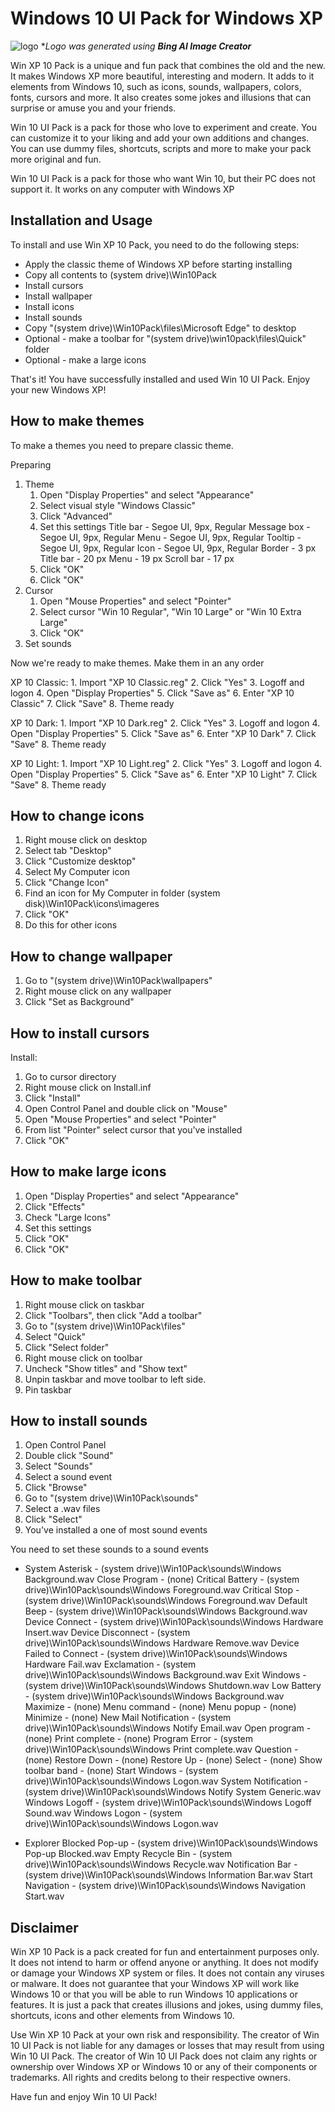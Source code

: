 Windows 10 UI Pack for Windows XP
==============
![logo](https://github.com/WinXP655/Win10UI/assets/150530676/b5584dc5-7104-4db9-accf-fd0838ee2ab7)
**Logo was generated using **Bing AI Image Creator***

Win XP 10 Pack is a unique and fun pack that combines the old and the new. It makes Windows XP more beautiful, interesting and modern. It adds to it elements from Windows 10, such as icons, sounds, wallpapers, colors, fonts, cursors and more. It also creates some jokes and illusions that can surprise or amuse you and your friends.

Win 10 UI Pack is a pack for those who love to experiment and create. You can customize it to your liking and add your own additions and changes. You can use dummy files, shortcuts, scripts and more to make your pack more original and fun.

Win 10 UI Pack is a pack for those who want Win 10, but their PC does not support it. It works on any computer with Windows XP

Installation and Usage
---------------------

To install and use Win XP 10 Pack, you need to do the following steps:

- Apply the classic theme of Windows XP before starting installing
- Copy all contents to (system drive)\Win10Pack
- Install cursors
- Install wallpaper
- Install icons
- Install sounds
- Copy "(system drive)\Win10Pack\files\Microsoft Edge" to desktop
- Optional - make a toolbar for "(system drive)\win10pack\files\Quick" folder
- Optional - make a large icons

That's it! You have successfully installed and used Win 10 UI Pack. Enjoy your new Windows XP!

How to make themes
------------------
To make a themes you need to prepare classic theme.

Preparing
1. Theme
	1. Open "Display Properties" and select "Appearance"
	2. Select visual style "Windows Classic"
	3. Click "Advanced"
	4. Set this settings
		Title bar - Segoe UI, 9px, Regular
		Message box - Segoe UI, 9px, Regular
		Menu - Segoe UI, 9px, Regular
		Tooltip - Segoe UI, 9px, Regular
		Icon - Segoe UI, 9px, Regular
		Border - 3 px
		Title bar - 20 px
		Menu - 19 px
		Scroll bar - 17 px
	5. Click "OK"
	6. Click "OK"
2. Cursor
	1. Open "Mouse Properties" and select "Pointer"
	2. Select cursor "Win 10 Regular", "Win 10 Large" or "Win 10 Extra Large"
	3. Click "OK"
3. Set sounds
	
Now we're ready to make themes. Make them in an any order

XP 10 Classic:
	1. Import "XP 10 Classic.reg"
	2. Click "Yes"
	3. Logoff and logon
	4. Open "Display Properties"
	5. Click "Save as"
	6. Enter "XP 10 Classic"
	7. Click "Save"
	8. Theme ready
	
XP 10 Dark:
	1. Import "XP 10 Dark.reg"
	2. Click "Yes"
	3. Logoff and logon
	4. Open "Display Properties"
	5. Click "Save as"
	6. Enter "XP 10 Dark"
	7. Click "Save"
	8. Theme ready

XP 10 Light:
	1. Import "XP 10 Light.reg"
	2. Click "Yes"
	3. Logoff and logon
	4. Open "Display Properties"
	5. Click "Save as"
	6. Enter "XP 10 Light"
	7. Click "Save"
	8. Theme ready

How to change icons
-------------------
1. Right mouse click on desktop
2. Select tab "Desktop"
3. Click "Customize desktop"
4. Select My Computer icon
5. Click "Change Icon"
6. Find an icon for My Computer in folder (system disk)\Win10Pack\icons\imageres
7. Click "OK"
8. Do this for other icons

How to change wallpaper
-----------------------
1. Go to "(system drive)\Win10Pack\wallpapers"
2. Right mouse click on any wallpaper
3. Click "Set as Background"

How to install cursors
----------------------
Install:
1. Go to cursor directory
2. Right mouse click on Install.inf
3. Click "Install"
4. Open Control Panel and double click on "Mouse"
5. Open "Mouse Properties" and select "Pointer"
6. From list "Pointer" select cursor that you've installed
7. Click "OK"

How to make large icons
-----------------------
1. Open "Display Properties" and select "Appearance"
2. Click "Effects"
3. Check "Large Icons"
4. Set this settings
5. Click "OK"
6. Click "OK"

How to make toolbar
-------------------
1. Right mouse click on taskbar
2. Click "Toolbars", then click "Add a toolbar"
3. Go to "(system drive)\Win10Pack\files"
4. Select "Quick"
5. Click "Select folder"
6. Right mouse click on toolbar
7. Uncheck "Show titles" and "Show text"
8. Unpin taskbar and move toolbar to left side.
9. Pin taskbar

How to install sounds
---------------------
1. Open Control Panel
2. Double click "Sound"
3. Select "Sounds"
4. Select a sound event
5. Click "Browse"
6. Go to "(system drive)\Win10Pack\sounds"
7. Select a .wav files
8. Click "Select"
9. You've installed a one of most sound events

You need to set these sounds to a sound events
- System
Asterisk - (system drive)\Win10Pack\sounds\Windows Background.wav
Close Program - (none)
Critical Battery - (system drive)\Win10Pack\sounds\Windows Foreground.wav
Critical Stop -  (system drive)\Win10Pack\sounds\Windows Foreground.wav
Default Beep - (system drive)\Win10Pack\sounds\Windows Background.wav
Device Connect - (system drive)\Win10Pack\sounds\Windows Hardware Insert.wav
Device Disconnect - (system drive)\Win10Pack\sounds\Windows Hardware Remove.wav
Device Failed to Connect - (system drive)\Win10Pack\sounds\Windows Hardware Fail.wav
Exclamation - (system drive)\Win10Pack\sounds\Windows Background.wav
Exit Windows - (system drive)\Win10Pack\sounds\Windows Shutdown.wav
Low Battery - (system drive)\Win10Pack\sounds\Windows Background.wav
Maximize - (none)
Menu command - (none)
Menu popup - (none)
Minimize - (none)
New Mail Notification - (system drive)\Win10Pack\sounds\Windows Notify Email.wav
Open program - (none)
Print complete - (none)
Program Error - (system drive)\Win10Pack\sounds\Windows Print complete.wav
Question - (none)
Restore Down - (none)
Restore Up - (none)
Select - (none)
Show toolbar band - (none)
Start Windows - (system drive)\Win10Pack\sounds\Windows Logon.wav
System Notification - (system drive)\Win10Pack\sounds\Windows Notify System Generic.wav
Windows Logoff -  (system drive)\Win10Pack\sounds\Windows Logoff Sound.wav
Windows Logon - (system drive)\Win10Pack\sounds\Windows Logon.wav

- Explorer
Blocked Pop-up - (system drive)\Win10Pack\sounds\Windows Pop-up Blocked.wav
Empty Recycle Bin - (system drive)\Win10Pack\sounds\Windows Recycle.wav
Notification Bar - (system drive)\Win10Pack\sounds\Windows Information Bar.wav
Start Navigation - (system drive)\Win10Pack\sounds\Windows Navigation Start.wav

Disclaimer
----------

Win XP 10 Pack is a pack created for fun and entertainment purposes only. It does not intend to harm or offend anyone or anything. It does not modify or damage your Windows XP system or files. It does not contain any viruses or malware. It does not guarantee that your Windows XP will work like Windows 10 or that you will be able to run Windows 10 applications or features. It is just a pack that creates illusions and jokes, using dummy files, shortcuts, icons and other elements from Windows 10.

Use Win XP 10 Pack at your own risk and responsibility. The creator of Win 10 UI Pack is not liable for any damages or losses that may result from using Win 10 UI Pack. The creator of Win 10 UI Pack does not claim any rights or ownership over Windows XP or Windows 10 or any of their components or trademarks. All rights and credits belong to their respective owners.

Have fun and enjoy Win 10 UI Pack!
